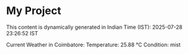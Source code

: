 # My Project

This content is dynamically generated in Indian Time (IST): 2025-07-28 23:26:52 IST


Current Weather in Coimbatore:
Temperature: 25.88 °C
Condition: mist
